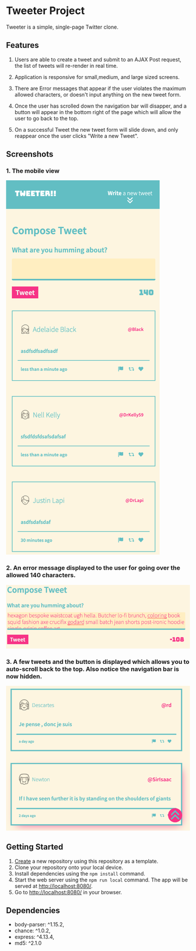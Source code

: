 # Tweeter Project

Tweeter is a simple, single-page Twitter clone.

## Features

1. Users are able to create a tweet and submit to an AJAX Post request, the list of tweets will re-render in real time.

2. Application is responsive for small,medium, and large sized screens.

3. There are Error messages that appear if the user violates the maximum allowed characters, or doesn't input anything on the new tweet form.

4. Once the user has scrolled down the navigation bar will disapper, and a button will appear in the bottom right of the page which will allow the user to go back to the top.

5. On a successful Tweet the new tweet form will slide down, and only reappear once the user clicks "Write a new Tweet".

## Screenshots

### 1. The mobile view

!["The Mobile View"](https://github.com/mrfinesse47/Tweeter/blob/main/docs/1.png?raw=true)

### 2. An error message displayed to the user for going over the allowed 140 characters.

!["An error message"](https://github.com/mrfinesse47/Tweeter/blob/main/docs/3.png?raw=true)

### 3. A few tweets and the button is displayed which allows you to auto-scroll back to the top. Also notice the navigation bar is now hidden.

!["User has scrolled down the page"](https://github.com/mrfinesse47/Tweeter/blob/main/docs/5.png?raw=true)



## Getting Started

1. [Create](https://docs.github.com/en/repositories/creating-and-managing-repositories/creating-a-repository-from-a-template) a new repository using this repository as a template.
2. Clone your repository onto your local device.
3. Install dependencies using the `npm install` command.
4. Start the web server using the `npm run local` command. The app will be served at <http://localhost:8080/>.
5. Go to <http://localhost:8080/> in your browser.

## Dependencies

   - body-parser: ^1.15.2,
   - chance: ^1.0.2,
   - express: ^4.13.4,
   - md5: ^2.1.0
